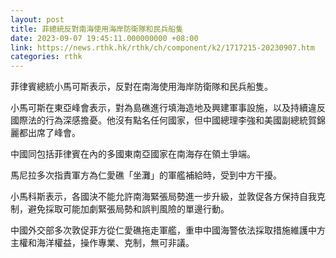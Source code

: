 ```yaml
---
layout: post
title: 菲總統反對南海使用海岸防衛隊和民兵船隻
date: 2023-09-07 19:45:11.000000000 +08:00
link: https://news.rthk.hk/rthk/ch/component/k2/1717215-20230907.htm
categories: rthk
---
```


菲律賓總統小馬可斯表示，反對在南海使用海岸防衛隊和民兵船隻。

小馬可斯在東亞峰會表示，對為島礁進行填海造地及興建軍事設施，以及持續違反國際法的行為深感擔憂。他沒有點名任何國家，但中國總理李強和美國副總統賀錦麗都出席了峰會。

中國同包括菲律賓在內的多國東南亞國家在南海存在領土爭端。

馬尼拉多次指責軍方為仁愛礁「坐灘」的軍艦補給時，受到中方干擾。

小馬科斯表示，各國決不能允許南海緊張局勢進一步升級，並敦促各方保持自我克制，避免採取可能加劇緊張局勢和誤判風險的單邊行動。

中國外交部多次敦促菲方從仁愛礁拖走軍艦，重申中國海警依法採取措施維護中方主權和海洋權益，操作專業、克制，無可非議。
